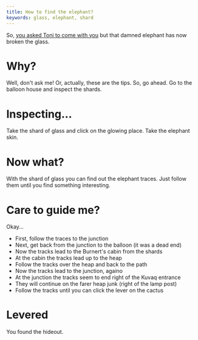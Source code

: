```yaml
---
title: How to find the elephant?
keywords: glass, elephant, shard
---
```


So, [you asked Toni to come with you](020-toni-first.md) but that damned elephant has now broken the glass.

# Why?
Well, don't ask me! Or, actually, these are the tips. So, go ahead.
Go to the balloon house and inspect the shards.

# Inspecting...
Take the shard of glass and click on the glowing place. Take the elephant skin.

# Now what?
With the shard of glass you can find out the elephant traces. Just follow them until you find something interesting.

# Care to guide me?
Okay...
 - First, follow the traces to the junction
 - Next, get back from the junction to the balloon (it was a dead end)
 - Now the tracks lead to the Burnert's cabin from the shards
 - At the cabin the tracks lead up to the heap
 - Follow the tracks over the heap and back to the path
 - Now the tracks lead to the junction, againo
 - At the junction the tracks seem to end right of the Kuvaq entrance
 - They will continue on the farer heap junk (right of the lamp post)
 - Follow the tracks until you can click the lever on the cactus

# Levered
You found the hideout.

